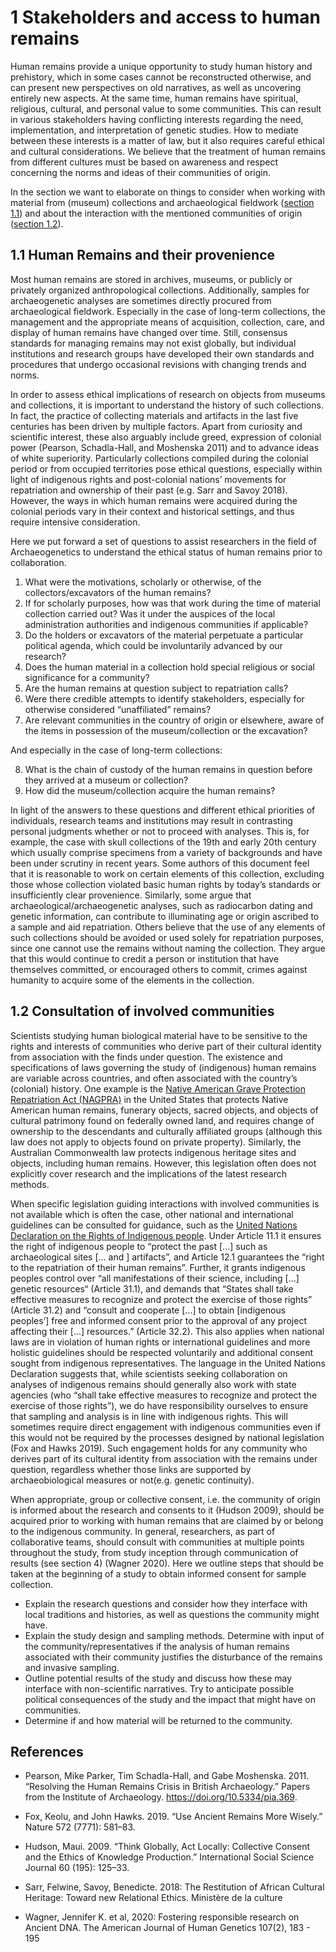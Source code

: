# 1 Stakeholders and access to human remains

Human remains provide a unique opportunity to study human history and prehistory, which in some cases cannot be reconstructed otherwise, and can present new perspectives on old narratives, as well as uncovering entirely new aspects. At the same time, human remains have spiritual, religious, cultural, and personal value to some communities. This can result in various stakeholders having conflicting interests regarding the need, implementation, and interpretation of genetic studies. How to mediate between these interests is a matter of law, but it also requires careful ethical and cultural considerations. We believe that the treatment of human remains from different cultures must be based on awareness and respect concerning the norms and ideas of their communities of origin.

In the section we want to elaborate on things to consider when working with material from (museum) collections and archaeological fieldwork ([section 1.1](chapter_1.md#11-human-remains-and-their-provenience)) and about the interaction with the mentioned communities of origin ([section 1.2](chapter_1.md#12-consultation-of-involved-communities)).

## 1.1 Human Remains and their provenience

Most human remains are stored in archives, museums, or publicly or privately organized anthropological collections. Additionally, samples for archaeogenetic analyses are sometimes directly procured from archaeological fieldwork. Especially in the case of long-term collections, the management and the appropriate means of acquisition, collection, care, and display of human remains have changed over time. Still, consensus standards for managing remains may not exist globally, but individual institutions and research groups have developed their own standards and procedures that undergo occasional revisions with changing trends and norms.

In order to assess ethical implications of research on objects from museums and collections, it is important to understand the history of such collections. In fact, the practice of collecting materials and artifacts in the last five centuries has been driven by multiple factors. Apart from curiosity and scientific interest, these also arguably include greed, expression of colonial power (Pearson, Schadla-Hall, and Moshenska 2011) and to advance ideas of white superiority. Particularly collections compiled during the colonial period or from occupied territories pose ethical questions, especially within light of indigenous rights and post-colonial nations’ movements for repatriation and ownership of their past (e.g. Sarr and Savoy 2018). However, the ways in which human remains were acquired during the colonial periods vary in their context and historical settings, and thus require intensive consideration.

Here we put forward a set of questions to assist researchers in the field of Archaeogenetics to understand the ethical status of human remains prior to collaboration.

1) What were the motivations, scholarly or otherwise, of the collectors/excavators of the human remains?
2) If for scholarly purposes, how was that work during the time of material collection carried out? Was it under the auspices of the local administration authorities and indigenous communities if applicable?
3) Do the holders or excavators of the material perpetuate a particular political agenda, which could be involuntarily advanced by our research?
4) Does the human material in a collection hold special religious or social significance for a community?
5) Are the human remains at question subject to repatriation calls? 
6) Were there credible attempts to identify stakeholders, especially for otherwise considered “unaffiliated” remains?
7) Are relevant communities in the country of origin or elsewhere, aware of the items in possession of the museum/collection or the excavation?

And especially in the case of long-term collections:

8) What is the chain of custody of the human remains in question before they arrived at a museum or collection?
9) How did the museum/collection acquire the human remains?

In light of the answers to these questions and different ethical priorities of individuals, research teams and institutions may result in contrasting personal judgments whether or not to proceed with analyses. This is, for example, the case with skull collections of the 19th and early 20th century which usually comprise specimens from a variety of backgrounds and have been under scrutiny in recent years. Some authors of this document feel that it is reasonable to work on certain elements of this collection, excluding those whose collection violated basic human rights by today’s standards or insufficiently clear provenience. Similarly, some argue that archaeological/archaeogenetic analyses, such as radiocarbon dating and genetic information, can contribute to illuminating age or origin ascribed to a sample and aid repatriation. Others believe that the use of any elements of such collections should be avoided or used solely for repatriation purposes, since one cannot use the remains without naming the collection. They argue that this would continue to credit a person or institution that have themselves committed, or encouraged others to commit, crimes against humanity to acquire some of the elements in the collection.

## 1.2 Consultation of involved communities
Scientists studying human biological material have to be sensitive to the rights and interests of communities who derive part of their cultural identity from association with the finds under question. The existence and specifications of laws governing the study of (indigenous) human remains are variable across countries, and often associated with the country’s (colonial) history. One example is the [Native American Grave Protection Repatriation Act (NAGPRA)](https://en.wikipedia.org/wiki/Native_American_Graves_Protection_and_Repatriation_Act) in the United States that protects Native American human remains, funerary objects, sacred objects, and objects of cultural patrimony found on federally owned land, and requires change of ownership to the descendants and culturally affiliated groups (although this law does not apply to objects found on private property). Similarly, the Australian Commonwealth law protects indigenous heritage sites and objects, including human remains. However, this legislation often does not explicitly cover research and the implications of the latest research methods.

When specific legislation guiding interactions with involved communities is not available which is often the case, other national and international guidelines can be consulted for guidance, such as the [United Nations Declaration on the Rights of Indigenous people](https://undocs.org/A/RES/61/295). Under Article 11.1 it ensures the right of indigenous people to “protect the past [...] such as archaeological sites [... and ] artifacts”, and Article 12.1 guarantees the “right to the repatriation of their human remains”. Further, it grants indigenous peoples control over “all manifestations of their science, including [...] genetic resources“ (Article 31.1), and demands that “States shall take effective measures to recognize and protect the exercise of those rights” (Article 31.2) and “consult and cooperate [...] to obtain [indigenous peoples’] free and informed consent prior to the approval of any project affecting their [...] resources.” (Article 32.2). This also applies when national laws are in violation of human rights or international guidelines and more holistic guidelines should be respected voluntarily and additional consent sought from indigenous representatives. The language in the United Nations Declaration suggests that, while scientists seeking collaboration on analyses of indigenous remains should generally also work with state agencies (who “shall take effective measures to recognize and protect the exercise of those rights”), we do have responsibility ourselves to ensure that sampling and analysis is in line with indigenous rights. This will sometimes require direct engagement with indigenous communities even if this would not be required by the processes designed by national legislation (Fox and Hawks 2019). Such engagement holds for any community who derives part of its cultural identity from association with the remains under question, regardless whether those links are supported by archaeobiological measures or not(e.g. genetic continuity).

When appropriate, group or collective consent, i.e. the community of origin is informed about the research and consents to it (Hudson 2009), should be acquired prior to working with human remains that are claimed by or belong to the indigenous community. In general, researchers, as part of collaborative teams, should consult with communities at multiple points throughout the study, from study inception through communication of results (see section 4) (Wagner 2020). Here we outline steps that should be taken at the beginning of a study to obtain informed consent for sample collection.

* Explain the research questions and consider how they interface with local traditions and histories, as well as questions the community might have.
* Explain the study design and sampling methods. Determine with input of the community/representatives if the analysis of human remains associated with their community justifies the disturbance of the remains and invasive sampling.
* Outline potential results of the study and discuss how these may interface with non-scientific narratives. Try to anticipate possible political consequences of the study and the impact that might have on communities.
* Determine if and how material will be returned to the community.

## References

* Pearson, Mike Parker, Tim Schadla-Hall, and Gabe Moshenska. 2011. “Resolving the Human Remains Crisis in British Archaeology.” Papers from the Institute of Archaeology. https://doi.org/10.5334/pia.369.

* Fox, Keolu, and John Hawks. 2019. “Use Ancient Remains More Wisely.” Nature 572 (7771): 581–83.

* Hudson, Maui. 2009. “Think Globally, Act Locally: Collective Consent and the Ethics of Knowledge Production.” International Social Science Journal 60 (195): 125–33.

* Sarr, Felwine, Savoy, Benedicte. 2018: The Restitution of African Cultural Heritage: Toward new Relational Ethics. Ministère de la culture

* Wagner, Jennifer K. et al, 2020: Fostering responsible research on Ancient DNA. The American Journal of Human Genetics 107(2), 183 - 195

